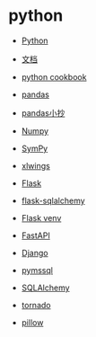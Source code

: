 # python


<div id = "首"></div>
<script src = "../js/首.js"></script>


* [Python](https://www.python.org/)
* [文档](https://docs.python.org/zh-cn/3/)


* [python cookbook](https://python3-cookbook.readthedocs.io/zh_CN/latest/)


* [pandas](https://pandas.pydata.org/docs/)
* [pandas小抄](https://pandas.pydata.org/Pandas_Cheat_Sheet.pdf)
* [Numpy](https://numpy.org/doc/stable/)
* [SymPy](https://docs.sympy.org/latest/tutorial/intro.html)
* [xlwings](https://docs.xlwings.org/en/stable/quickstart.html)


* [Flask](https://flask.palletsprojects.com/)
* [flask-sqlalchemy](https://flask-sqlalchemy.palletsprojects.com/)
* [Flask venv](https://flask.palletsprojects.com/en/3.0.x/installation/#virtual-environments)


* [FastAPI](https://fastapi.tiangolo.com/zh/)
* [Django](https://docs.djangoproject.com/zh-hans/)


* [pymssql](https://pymssql.readthedocs.io/en/stable/index.html)
* [SQLAlchemy](https://docs.sqlalchemy.org/)
* [tornado](https://github.com/tornadoweb/tornado)
* [pillow](https://pillow.readthedocs.io/en/stable/)
